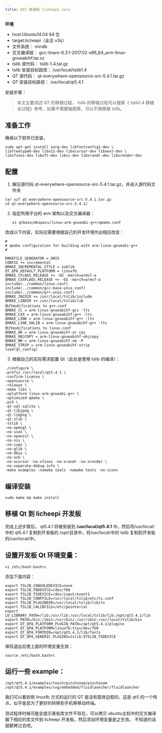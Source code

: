 ```yaml
---
title: Qt5 移植到 licheepi zero
---
```


 **环境**

-   host:Ubuntu14.04 64 位
-   target:licheepi（全志 v3s）
-   文件系统： mindb
-   交叉编译链：     gcc-linaro-6.3.1-2017.02-x86\_64\_arm-linux-gnueabihf.tar.xz
-   tslib 源代码： tslib-1.4.tar.gz
-   tslib 安装目标路径： /usr/local/tslib1.4
-   QT 源代码： qt-everywhere-opensource-src-5.4.1.tar.gz
-   QT 安装目标路径： /usr/local/qt5.4.1

安装步骤：

> 本文主要讲述 QT 的移植过程， tslib 的移植过程可以搜索《 tslib1.4 移植全过程》参考，如果不需要触摸屏，可以不用移植 tslib。

## 准备工作


确保以下软件已安装，

```
sudo apt-get install xorg-dev libfontconfig1-dev \
libfreetype6-dev libx11-dev libxcursor-dev libxext-dev \
libxfixes-dev libxft-dev libxi-dev libxrandr-dev libxrender-dev
```

## 配置


1)  解压源代码
    qt-everywhere-opensource-src-5.4.1.tar.gz，并进入源代码文件夹

```
tar xzf qt-everywhere-opensource-src-5.4.1.tar.gz
cd qt-everywhere-opensource-src-5.4.1/
```

2)  指定所用平台的 arm 架构以及交叉编译器：

    `vi qtbase/mkspecs/linux-arm-gnueabi-g++/qmake.conf`

改成以下内容，实际应需要根据自己的开发环境作出相应改变：

```
#
# qmake configuration for building with arm-linux-gnueabi-g++
#

MAKEFILE_GENERATOR = UNIX
CONFIG += incremental
QMAKE_INCREMENTAL_STYLE = sublib
QT_QPA_DEFAULT_PLATFORM = linuxfb
QMAKE_CFLAGS_RELEASE += -O2 -march=armv7-a
QMAKE_CXXFLAGS_RELEASE += -O2 -march=armv7-a
include(../common/linux.conf)
include(../common/gcc-base-unix.conf)
include(../common/g++-unix.conf)
QMAKE_INCDIR += /usr/local/tslib/include
QMAKE_LIBDIR += /usr/local/tslib/lib
执行modifications to g++.conf
QMAKE_CC = arm-linux-gnueabihf-gcc -lts
QMAKE_CXX = arm-linux-gnueabihf-g++ -lts
QMAKE_LINK = arm-linux-gnueabihf-g++ -lts
QMAKE_LINK_SHLIB = arm-linux-gnueabihf-g++ -lts
执行modifications to linux.conf
QMAKE_AR = arm-linux-gnueabihf-ar cqs
QMAKE_OBJCOPY = arm-linux-gnueabihf-objcopy
QMAKE_NM = arm-linux-gnueabihf-nm -P
QMAKE_STRIP = arm-linux-gnueabihf-strip
load(qt_config)
```

3)  根据自己的实际需求配置 Qt（此处是使用 tslib 的编译）：

```
./configure \
-prefix /usr/local/qt5.4.1 \
-confirm-license \
-opensource \
-release \
-make libs \
-xplatform linux-arm-gnueabi-g++ \
-optimized-qmake \
-pch \
-qt-sql-sqlite \
-qt-libjpeg \
-qt-libpng \
-qt-zlib \
-tslib \
-no-opengl \
-no-sse2 \
-no-openssl \
-no-nis \
-no-cups \
-no-glib \
-no-dbus \
-no-xcb \
-no-xcursor -no-xfixes -no-xrandr -no-xrender \
-no-separate-debug-info \
-make examples -nomake tools -nomake tests -no-iconv
```

## 编译安装


`sudo make && make install`

## 移植 Qt 到 licheepi 开发板


完成上述步骤后， qt5.4.1 将被安装到 **/usr/local/qt5.4.1**
中。然后将/usr/local/中的 qt5.4.1 复制到开发板的
/opt/目录中，将/usr/local/中的 tslib 复制到开发板的/usr/local/中。

## 设置开发板 Qt 环境变量：


`vi /etc/bash.bashrc`

添加下面内容：

```
export TSLIB_CONSOLEDEVICE=none
export TSLIB_FBDEVICE=/dev/fb0
export TSLIB_TSDEVICE=/dev/input/event1
export TSLIB_CONFFILE=/usr/local/tslib/etc/ts.conf
export TSLIB_PLUGINDIR=/usr/local/tslib/lib/ts
export TSLIB_CALIBFILE=/etc/pointercal
export LD_LIBRARY_PATH=/lib:/usr/lib:/usr/local/tslib/lib:/opt/qt5.4.1/lib
export PATH=/bin:/sbin:/usr/bin/:/usr/sbin:/usr/local/tslib/bin
export QT_QPA_PLATFORM_PLUGIN_PATH=/opt/qt5.4.1/plugins
export QT_QPA_PLATFORM=linuxfb:tty=/dev/fb0
export QT_QPA_FONTDIR=/opt/qt5.4.1/lib/fonts
export QT_QPA_GENERIC_PLUGINS=tslib:$TSLIB_TSDEVICE
```

保存退出后使上面的环境变量生效：

`source /etc/bash.bashrc`

## 运行一些 example：


```
/opt/qt5.4.1/examples/touch/pinchzoom/pinchzoom
/opt/qt5.4.1/examples/svg/embedded/fluidlauncher/fluidlauncher
```

我们可以看到用 linuxfb 方式的运行的 QT 是没有窗体边框的，这是 qt5 的一个特点，似乎是其为了更好的转移到手机等移动终端。

测试程序时候可能会提示某些库文件不存在，可以拷贝 ubuntu主机中的交叉编译器下相应的库文件到 licheepi 开发板，然后添加环境变量是之生效。 不知道的话就都拷过去吧。
